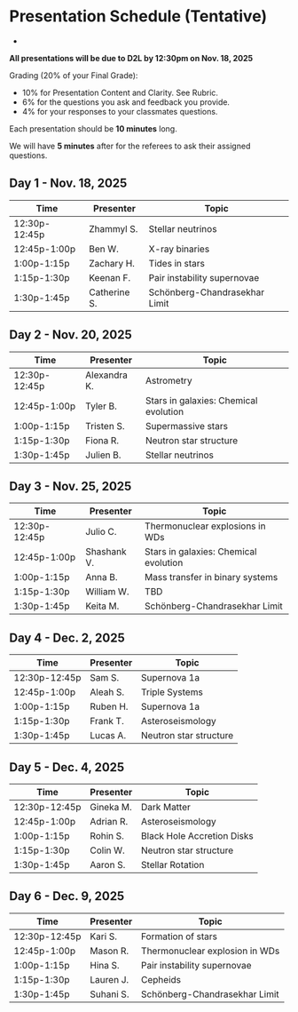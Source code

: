 # Presentation Schedule (Tentative)
-


**All presentations will be due to D2L by 12:30pm on Nov. 18, 2025**

Grading (20% of your Final Grade): 

* 10% for Presentation Content and Clarity. See Rubric.
* 6% for the questions you ask and feedback you provide.
* 4% for your responses to your classmates questions.

Each presentation should be **10 minutes** long. 

We will have **5 minutes** after for the referees to ask their assigned questions.

## Day 1 - Nov. 18, 2025

| Time          | Presenter                           | Topic                           |
| ------------- | ----------------------------------- | ------------------------------- |
| 12:30p-12:45p | Zhammyl S.                          |   Stellar neutrinos             |
| 12:45p-1:00p  | Ben W.                              |   X-ray binaries                |
| 1:00p-1:15p   | Zachary H.                          |   Tides in stars                |
| 1:15p-1:30p   | Keenan F.                           |   Pair instability supernovae   |
| 1:30p-1:45p   | Catherine S.                        |   Schönberg-Chandrasekhar Limit |

        
## Day 2 - Nov. 20, 2025

| Time          | Presenter                           | Topic                           |
| ------------- | ----------------------------------- | ------------------------------- |
| 12:30p-12:45p | Alexandra K.                        |  Astrometry                     |
| 12:45p-1:00p  | Tyler B.                            |  Stars in galaxies: Chemical evolution |
| 1:00p-1:15p   | Tristen S.                          |  Supermassive stars             | 
| 1:15p-1:30p   | Fiona R.                            |  Neutron star structure         |
| 1:30p-1:45p   | Julien B.                           |  Stellar neutrinos              |

## Day 3 - Nov. 25, 2025

| Time          | Presenter                           | Topic                           |
| ------------- | ----------------------------------- | ------------------------------- |
| 12:30p-12:45p | Julio C.                            |  Thermonuclear explosions in WDs|
| 12:45p-1:00p  | Shashank V.                         |  Stars in galaxies: Chemical evolution |
| 1:00p-1:15p   | Anna B.                             |  Mass transfer in binary systems|
| 1:15p-1:30p   | William W.                          |  TBD                            |
| 1:30p-1:45p   | Keita M.                            |  Schönberg-Chandrasekhar Limit  |

## Day 4 - Dec. 2, 2025

| Time          | Presenter                           | Topic                           |
| ------------- | ----------------------------------- | ------------------------------- |
| 12:30p-12:45p | Sam S.                              |   Supernova 1a                  |
| 12:45p-1:00p  | Aleah S.                            |   Triple Systems                |
| 1:00p-1:15p   | Ruben H.                            |   Supernova 1a                  |
| 1:15p-1:30p   | Frank T.                            |   Asteroseismology              |
| 1:30p-1:45p   | Lucas A.                            |   Neutron star structure        |

## Day 5 - Dec. 4, 2025

| Time          | Presenter                           | Topic                           |
| ------------- | ----------------------------------- | ------------------------------- |
| 12:30p-12:45p | Gineka M.                           |  Dark Matter                    |
| 12:45p-1:00p  | Adrian R.                           |  Asteroseismology               |
| 1:00p-1:15p   | Rohin S.                            |  Black Hole Accretion Disks     |
| 1:15p-1:30p   | Colin W.                            |  Neutron star structure         |
| 1:30p-1:45p   | Aaron S.                            |  Stellar Rotation               |

## Day 6 - Dec. 9, 2025

| Time          | Presenter                           | Topic                           |
| ------------- | ----------------------------------- | ------------------------------- |
| 12:30p-12:45p | Kari S.                             |  Formation of stars             |
| 12:45p-1:00p  | Mason R.                            |  Thermonuclear explosion in WDs |
| 1:00p-1:15p   | Hina S.                             |  Pair instability supernovae    |
| 1:15p-1:30p   | Lauren J.                           |  Cepheids                       |
| 1:30p-1:45p   | Suhani S.                           |  Schönberg-Chandrasekhar Limit  |